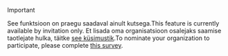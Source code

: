> [!IMPORTANT]
> <span data-ttu-id="bfc0b-101">See funktsioon on praegu saadaval ainult kutsega.</span><span class="sxs-lookup"><span data-stu-id="bfc0b-101">This feature is currently available by invitation only.</span></span> <span data-ttu-id="bfc0b-102">Et lisada oma organisatsioon osalejaks saamise taotlejate hulka, täitke [see küsimustik](https://aka.ms/ax2012upgrade).</span><span class="sxs-lookup"><span data-stu-id="bfc0b-102">To nominate your organization to participate, please complete [this survey](https://aka.ms/ax2012upgrade).</span></span> 
